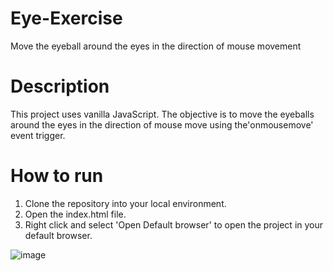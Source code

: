 # Eye-Exercise
Move the eyeball around the eyes in the direction of mouse movement

# Description
This project uses vanilla JavaScript. The objective is to move the eyeballs around the eyes in the direction of mouse move using the'onmousemove' event trigger.

# How to run
1. Clone the repository into your local environment.
2. Open the index.html file.
3. Right click and select 'Open Default browser' to open the project in your default browser.

![image](https://user-images.githubusercontent.com/33680240/163716246-016effa1-658e-4652-ac3a-bdcf33c42221.png)
